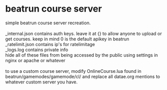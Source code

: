 # beatrun course server
<p>
simple beatrun course server recreation. <br><br>
_internal.json contains auth keys. leave it at {} to allow anyone to upload or get courses. keep in mind 0 is the default apikey in beatrun <br>
_ratelimit.json contains ip's for ratelimitage <br>
_logs.log contains private info<br>
hide all of these files from being accessed by the public using settings in nginx or apache or whatever <br><br>
to use a custom course server, modify OnlineCourse.lua found in beatrun/gamemodes/gamemode/cl/ and replace all datae.org mentions to whatever custom server you have.
</p>
